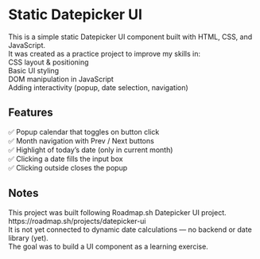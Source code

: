 <h1>Static Datepicker UI</h1>
This is a simple static Datepicker UI component built with HTML, CSS, and JavaScript.<br>
It was created as a practice project to improve my skills in:<br>
CSS layout & positioning<br>
Basic UI styling<br>
DOM manipulation in JavaScript<br>
Adding interactivity (popup, date selection, navigation)<br>

<h2>Features</h2>
✅ Popup calendar that toggles on button click <br>
✅ Month navigation with Prev / Next buttons <br>
✅ Highlight of today’s date (only in current month) <br>
✅ Clicking a date fills the input box <br>
✅ Clicking outside closes the popup <br>

<h2>Notes</h2>
This project was built following Roadmap.sh Datepicker UI project. https://roadmap.sh/projects/datepicker-ui <br>
It is not yet connected to dynamic date calculations — no backend or date library (yet).<br>
The goal was to build a UI component as a learning exercise. <br>
